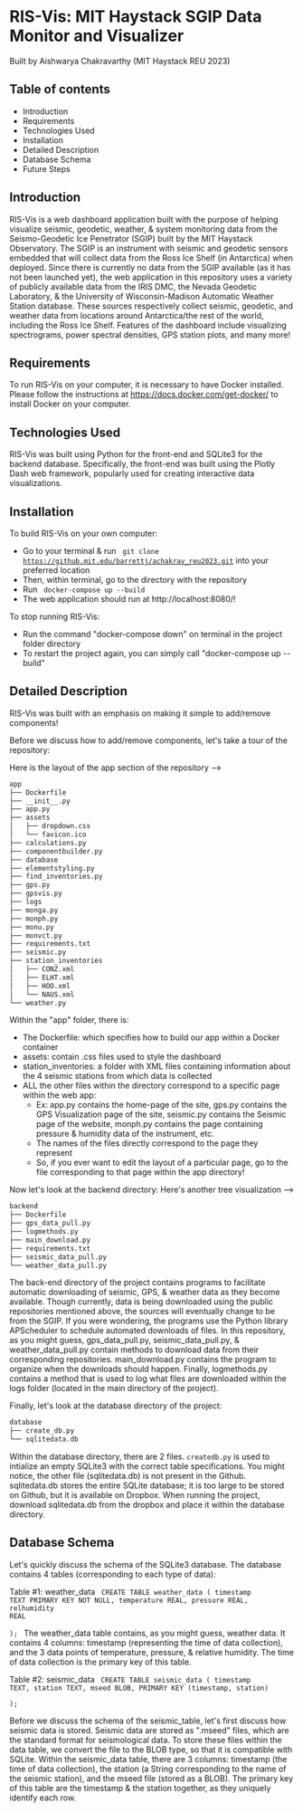 # RIS-Vis: MIT Haystack SGIP Data Monitor and Visualizer

Built by Aishwarya Chakravarthy (MIT Haystack REU 2023)

## Table of contents
- Introduction
- Requirements
- Technologies Used
- Installation
- Detailed Description
- Database Schema
- Future Steps

## Introduction
RIS-Vis is a web dashboard application built with the purpose of helping visualize seismic, geodetic, weather, & system monitoring data from the Seismo-Geodetic Ice Penetrator (SGIP) built by the MIT Haystack Observatory. The SGIP is an instrument with seismic and geodetic sensors embedded that will collect data from the Ross Ice Shelf (in Antarctica) when deployed. Since there is currently no data from the SGIP available (as it has not been launched yet), the web application in this repository uses a variety of publicly available data from the IRIS DMC, the Nevada Geodetic Laboratory, & the University of Wisconsin-Madison Automatic Weather Station database. These sources respectively collect seismic, geodetic, and weather data from locations around Antarctica/the rest of the world, including the Ross Ice Shelf. Features of the dashboard include visualizing spectrograms, power spectral densities, GPS station plots, and many more!

## Requirements
To run RIS-Vis on your computer, it is necessary to have Docker installed. Please follow the instructions at https://docs.docker.com/get-docker/ to install Docker on your computer.

## Technologies Used
RIS-Vis was built using Python for the front-end and SQLite3 for the backend database. Specifically, the front-end was built using the Plotly Dash web framework, popularly used for creating interactive data visualizations. 

## Installation
To build RIS-Vis on your own computer:
- Go to your terminal & run <code> git clone https://github.mit.edu/barrettj/achakrav_reu2023.git</code> into your preferred location
- Then, within terminal, go to the directory with the repository
- Run <code> docker-compose up --build </code>
- The web application should run at http://localhost:8080/!

To stop running RIS-Vis:
-  Run the command "docker-compose down" on terminal in the project folder directory
-  To restart the project again, you can simply call "docker-compose up --build"

## Detailed Description
RIS-Vis was built with an emphasis on making it simple to add/remove components!

Before we discuss how to add/remove components, let's take a tour of the repository:

Here is the layout of the app section of the repository --> 

```bash 
app
├── Dockerfile
├── __init__.py
├── app.py
├── assets
│   ├── dropdown.css
│   └── favicon.ico
├── calculations.py
├── componentbuilder.py
├── database
├── elementstyling.py
├── find_inventories.py
├── gps.py
├── gpsvis.py
├── logs
├── monga.py
├── monph.py
├── monu.py
├── monvct.py
├── requirements.txt
├── seismic.py
├── station_inventories
│   ├── CONZ.xml
│   ├── ELHT.xml
│   ├── HOO.xml
│   └── NAUS.xml
└── weather.py
```

Within the "app" folder, there is:
- The Dockerfile: which specifies how to build our app within a Docker container
- assets: contain .css files used to style the dashboard
- station_inventories: a folder with XML files containing information about the 4 seismic stations from which data is collected
- ALL the other files within the directory correspond to a specific page within the web app:
    -  Ex: app.py contains the home-page of the site, gps.py contains the GPS Visualization page of the site, seismic.py contains the Seismic page of the website, monph.py contains the page containing pressure & humidity data of the instrument, etc.
    -  The names of the files directly correspond to the page they represent
    -  So, if you ever want to edit the layout of a particular page, go to the file corresponding to that page within the app directory!

Now let's look at the backend directory:
Here's another tree visualization -->
```bash
backend
├── Dockerfile
├── gps_data_pull.py
├── logmethods.py
├── main_download.py
├── requirements.txt
├── seismic_data_pull.py
└── weather_data_pull.py
```
The back-end directory of the project contains programs to facilitate automatic downloading of seismic, GPS, & weather data as they become available. Though currently, data is being downloaded using the public repositories mentioned above, the sources will eventually change to be from the SGIP. If you were wondering, the programs use the Python library APScheduler to schedule automated downloads of files. In this repository, as you might guess, gps_data_pull.py, seismic_data_pull.py, & weather_data_pull.py contain methods to download data from their corresponding repositories. main_download.py contains the program to organize when the downloads should happen. Finally, logmethods.py contains a method that is used to log what files are downloaded within the logs folder (located in the main directory of the project).

Finally, let's look at the database directory of the project:
```bash
database
├── create_db.py
└── sqlitedata.db
```
Within the database directory, there are 2 files. <code>createdb.py</code> is used to intialize an empty SQLite3 with the correct table specifications. You might notice, the other file (sqlitedata.db) is not present in the Github. sqlitedata.db stores the entire SQLite database; it is too large to be stored on Github, but it is available on Dropbox. When running the project, download sqlitedata.db from the dropbox and place it within the database directory.

## Database Schema
Let's quickly discuss the schema of the SQLite3 database. The database contains 4 tables (corresponding to each type of data):

Table #1: weather_data
<code>
CREATE TABLE weather_data (
            timestamp TEXT PRIMARY KEY NOT NULL,
            temperature REAL,
            pressure REAL, 
            relhumidity REAL   
            );
    </code>
The weather_data table contains, as you might guess, weather data. It contains 4 columns: timestamp (representing the time of data collection), and the 3 data points of temperature, pressure, & relative humidity. The time of data collection is the primary key of this table.

Table #2: seismic_data
<code>
    CREATE TABLE seismic_data (
    timestamp TEXT,
    station TEXT,
    mseed BLOB,
    PRIMARY KEY (timestamp, station)  
    );
 </code>

Before we discuss the schema of the seismic_table, let's first discuss how seismic data is stored. Seismic data are stored as ".mseed" files, which are the standard format for seismological data. To store these files within the data table, we convert the file to the BLOB type, so that it is compatible with SQLite. Within the seismic_data table, there are 3 columns: timestamp (the time of data collection), the station (a String corresponding to the name of the seismic station), and the mseed file (stored as a BLOB). The primary key of this table are the timestamp & the station together, as they uniquely identify each row.






